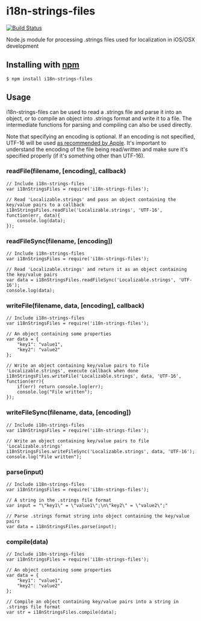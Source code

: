 i18n-strings-files
==================

[![Build Status](https://travis-ci.org/justinklemm/i18n-strings-files.png)](https://travis-ci.org/justinklemm/i18n-strings-files)

Node.js module for processing .strings files used for localization in iOS/OSX development

## Installing with [npm](http://npmjs.org/)

    $ npm install i18n-strings-files

## Usage

i18n-strings-files can be used to read a .strings file and parse it into an object, or to compile an object into .strings format and write it to a file. The intermediate functions for parsing and compiling can also be used directly.

Note that specifying an encoding is optional. If an encoding is not specified, UTF-16 will be used [as recommended by Apple](https://developer.apple.com/library/mac/documentation/macosx/conceptual/bpinternational/Articles/StringsFiles.html). It's important to understand the encoding of the file being read/written and make sure it's specified properly (if it's something other than UTF-16).

### readFile(filename, [encoding], callback)
    // Include i18n-strings-files
    var i18nStringsFiles = require('i18n-strings-files');
    
    // Read 'Localizable.strings' and pass an object containing the key/value pairs to a callback
    i18nStringsFiles.readFile('Localizable.strings', 'UTF-16', function(err, data){
        console.log(data);
    });

### readFileSync(filename, [encoding])
    // Include i18n-strings-files
    var i18nStringsFiles = require('i18n-strings-files');

    // Read 'Localizable.strings' and return it as an object containing the key/value pairs
    var data = i18nStringsFiles.readFileSync('Localizable.strings', 'UTF-16');
    console.log(data);

### writeFile(filename, data, [encoding], callback)
    // Include i18n-strings-files
    var i18nStringsFiles = require('i18n-strings-files');

    // An object containing some properties
    var data = {
        "key1": "value1",
        "key2": "value2"
    };
    
    // Write an object containing key/value pairs to file 'Localizable.strings', execute callback when done
    i18nStringsFiles.writeFile('Localizable.strings', data, 'UTF-16', function(err){
        if(err) return console.log(err);
        console.log("File written");
    });

### writeFileSync(filename, data, [encoding])
    // Include i18n-strings-files
    var i18nStringsFiles = require('i18n-strings-files');

    // Write an object containing key/value pairs to file 'Localizable.strings'
    i18nStringsFiles.writeFileSync('Localizable.strings', data, 'UTF-16');
    console.log("File written");

### parse(input)
    // Include i18n-strings-files
    var i18nStringsFiles = require('i18n-strings-files');

    // A string in the .strings file format
    var input = "\"key1\" = \"value1\";\n\"key2\" = \"value2\";"
    
    // Parse .strings format string into object containing the key/value pairs
    var data = i18nStringsFiles.parse(input);

### compile(data)
    // Include i18n-strings-files
    var i18nStringsFiles = require('i18n-strings-files');

    // An object containing some properties
    var data = {
        "key1": "value1",
        "key2": "value2"
    };
    
    // Compile an object containing key/value pairs into a string in .strings file format
    var str = i18nStringsFiles.compile(data);
